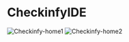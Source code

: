 # CheckinfyIDE 


![Checkinfy-home1](https://user-images.githubusercontent.com/61022242/87336118-01bdc380-c55f-11ea-9e24-f61a001c0064.png)
![Checkinfy-home2](https://user-images.githubusercontent.com/61022242/87336744-f74ff980-c55f-11ea-92b9-c959084b696d.png)
